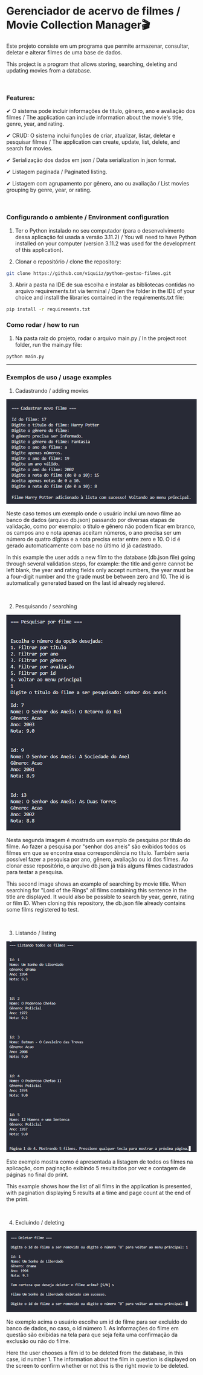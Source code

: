 # Gerenciador de acervo de filmes / Movie Collection Manager🎬

Este projeto consiste em um programa que permite armazenar, consultar, deletar e alterar filmes de uma base de dados.

This project is a program that allows storing, searching, deleting and updating movies from a database.

<br>

### Features:
✔ O sistema pode incluir informações de título, gênero, ano e avaliação dos filmes / The application can include information about the movie's title, genre, year, and rating.

✔ CRUD: O sistema inclui funções de criar, atualizar, listar, deletar e pesquisar filmes / The application can create, update, list, delete, and search for movies.

✔ Serialização dos dados em json / Data serialization in json format.

✔ Listagem paginada / Paginated listing.

✔ Listagem com agrupamento por gênero, ano ou avaliação / List movies grouping by genre, year, or rating.

<br>

### Configurando o ambiente / Environment configuration
1. Ter o Python instalado no seu computador (para o desenvolvimento dessa aplicação foi usada a versão 3.11.2) / You will need to have Python installed on your computer (version 3.11.2 was used for the development of this application).

2. Clonar o repositório / clone the repository:
```bash
git clone https://github.com/viquiiz/python-gestao-filmes.git
``` 

3. Abrir a pasta na IDE de sua escolha e instalar as bibliotecas contidas no arquivo requirements.txt via terminal / Open the folder in the IDE of your choice and install the libraries contained in the requirements.txt file:
```bash
pip install -r requirements.txt
```

### Como rodar / how to run
1. Na pasta raiz do projeto, rodar o arquivo main.py / In the project root folder, run the main.py file:
```bash
python main.py
```

<hr>

### Exemplos de uso / usage examples

1. Cadastrando / adding movies

<img src="./assets/exemplo-cadastrar.png">

Neste caso temos um exemplo onde o usuário inclui um novo filme ao banco de dados (arquivo db.json) passando por diversas etapas de validação, como por exemplo: o título e gênero não podem ficar em branco, os campos ano e nota apenas aceitam números, o ano precisa ser um número de quatro dígitos e a nota precisa estar entre zero e 10. O id é gerado automaticamente com base no último id já cadastrado.

In this example the user adds a new film to the database (db.json file) going through several validation steps, for example: the title and genre cannot be left blank, the year and rating fields only accept numbers, the year must be a four-digit number and the grade must be between zero and 10. The id is automatically generated based on the last id already registered.

<br>

2. Pesquisando / searching

<img src="./assets/exemplo-pesquisar.png">

Nesta segunda imagem é mostrado um exemplo de pesquisa por título do filme. Ao fazer a pesquisa por "senhor dos aneis" são exibidos todos os filmes em que se encontra essa correspondência no título. Também seria possível fazer a pesquisa por ano, gênero, avaliação ou id dos filmes. Ao clonar esse repositório, o arquivo db.json já trás alguns filmes cadastrados para testar a pesquisa. 

This second image shows an example of searching by movie title. When searching for "Lord of the Rings" all films containing this sentence in the title are displayed. It would also be possible to search by year, genre, rating or film ID. When cloning this repository, the db.json file already contains some films registered to test.

<br>

3. Listando / listing

<img src="./assets/exemplo-listar.png">

Este exemplo mostra como é apresentada a listagem de todos os filmes na aplicação, com paginação exibindo 5 resultados por vez e contagem de páginas no final do print.

This example shows how the list of all films in the application is presented, with pagination displaying 5 results at a time and page count at the end of the print.

<br>

4. Excluindo / deleting

<img src="./assets/exemplo-deletar.png">

No exemplo acima o usuário escolhe um id de filme para ser excluído do banco de dados, no caso, o id número 1. As informações do filme em questão são exibidas na tela para que seja feita uma confirmação da exclusão ou não do filme.

Here the user chooses a film id to be deleted from the database, in this case, id number 1. The information about the film in question is displayed on the screen to confirm whether or not this is the right movie to be deleted.

